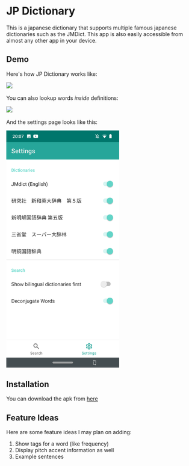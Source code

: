 # JP Dictionary

This is a japanese dictionary that supports multiple famous japanese dictionaries such as the JMDict. This app is also easily accessible from almost any other app in your device.

## Demo

Here's how JP Dictionary works like:

<img src="screenshots/drmo.gif" width="300">

You can also lookup words _inside_ definitions:

<img src="screenshots/drmo2.gif" width="300">

And the settings page looks like this:

<img src="screeshots/../screenshots/settings.png" width="300">

## Installation

You can download the apk from [here](https://mega.nz/file/ad4CwaIJ#etKlTPZqJzqMshc-F2TExjBQBsQXUz2MiacsM1WYat8)

## Feature Ideas

Here are some feature ideas I may plan on adding:

1. Show tags for a word (like frequency)
2. Display pitch accent information as well
3. Example sentences
